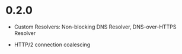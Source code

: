 # 0.2.0

* Custom Resolvers: Non-blocking DNS Resolver, DNS-over-HTTPS Resolver

* HTTP/2 connection coalescing
